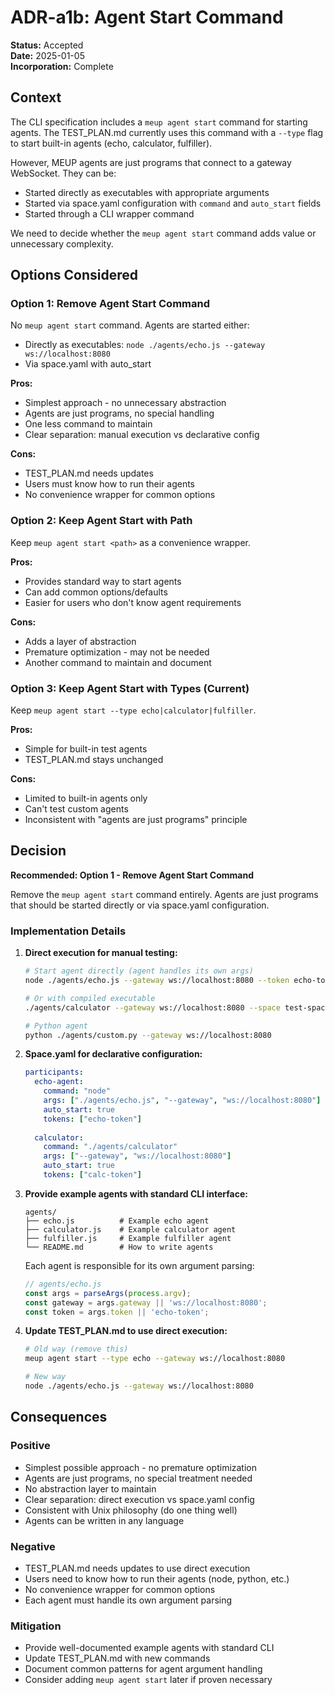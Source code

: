 # ADR-a1b: Agent Start Command

**Status:** Accepted  
**Date:** 2025-01-05  
**Incorporation:** Complete

## Context

The CLI specification includes a `meup agent start` command for starting agents. The TEST_PLAN.md currently uses this command with a `--type` flag to start built-in agents (echo, calculator, fulfiller).

However, MEUP agents are just programs that connect to a gateway WebSocket. They can be:
- Started directly as executables with appropriate arguments
- Started via space.yaml configuration with `command` and `auto_start` fields
- Started through a CLI wrapper command

We need to decide whether the `meup agent start` command adds value or unnecessary complexity.

## Options Considered

### Option 1: Remove Agent Start Command

No `meup agent start` command. Agents are started either:
- Directly as executables: `node ./agents/echo.js --gateway ws://localhost:8080`
- Via space.yaml with auto_start

**Pros:**
- Simplest approach - no unnecessary abstraction
- Agents are just programs, no special handling
- One less command to maintain
- Clear separation: manual execution vs declarative config

**Cons:**
- TEST_PLAN.md needs updates
- Users must know how to run their agents
- No convenience wrapper for common options

### Option 2: Keep Agent Start with Path

Keep `meup agent start <path>` as a convenience wrapper.

**Pros:**
- Provides standard way to start agents
- Can add common options/defaults
- Easier for users who don't know agent requirements

**Cons:**
- Adds a layer of abstraction
- Premature optimization - may not be needed
- Another command to maintain and document

### Option 3: Keep Agent Start with Types (Current)

Keep `meup agent start --type echo|calculator|fulfiller`.

**Pros:**
- Simple for built-in test agents
- TEST_PLAN.md stays unchanged

**Cons:**
- Limited to built-in agents only
- Can't test custom agents
- Inconsistent with "agents are just programs" principle

## Decision

**Recommended: Option 1 - Remove Agent Start Command**

Remove the `meup agent start` command entirely. Agents are just programs that should be started directly or via space.yaml configuration.

### Implementation Details

1. **Direct execution for manual testing:**
   ```bash
   # Start agent directly (agent handles its own args)
   node ./agents/echo.js --gateway ws://localhost:8080 --token echo-token
   
   # Or with compiled executable
   ./agents/calculator --gateway ws://localhost:8080 --space test-space
   
   # Python agent
   python ./agents/custom.py --gateway ws://localhost:8080
   ```

2. **Space.yaml for declarative configuration:**
   ```yaml
   participants:
     echo-agent:
       command: "node"
       args: ["./agents/echo.js", "--gateway", "ws://localhost:8080"]
       auto_start: true
       tokens: ["echo-token"]
     
     calculator:
       command: "./agents/calculator"  
       args: ["--gateway", "ws://localhost:8080"]
       auto_start: true
       tokens: ["calc-token"]
   ```

3. **Provide example agents with standard CLI interface:**
   ```
   agents/
   ├── echo.js          # Example echo agent
   ├── calculator.js    # Example calculator agent  
   ├── fulfiller.js     # Example fulfiller agent
   └── README.md        # How to write agents
   ```
   
   Each agent is responsible for its own argument parsing:
   ```javascript
   // agents/echo.js
   const args = parseArgs(process.argv);
   const gateway = args.gateway || 'ws://localhost:8080';
   const token = args.token || 'echo-token';
   ```

4. **Update TEST_PLAN.md to use direct execution:**
   ```bash
   # Old way (remove this)
   meup agent start --type echo --gateway ws://localhost:8080
   
   # New way
   node ./agents/echo.js --gateway ws://localhost:8080
   ```

## Consequences

### Positive
- Simplest possible approach - no premature optimization
- Agents are just programs, no special treatment needed
- No abstraction layer to maintain
- Clear separation: direct execution vs space.yaml config
- Consistent with Unix philosophy (do one thing well)
- Agents can be written in any language

### Negative
- TEST_PLAN.md needs updates to use direct execution
- Users need to know how to run their agents (node, python, etc.)
- No convenience wrapper for common options
- Each agent must handle its own argument parsing

### Mitigation
- Provide well-documented example agents with standard CLI
- Update TEST_PLAN.md with new commands
- Document common patterns for agent argument handling
- Consider adding `meup agent start` later if proven necessary